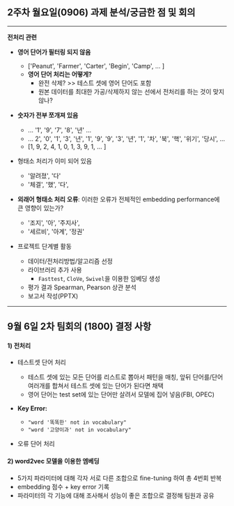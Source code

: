 ## 2주차 월요일(0906) 과제 분석/궁금한 점 및 회의

---

**전처리 관련**

- **영어 단어가 필터링 되지 않음**
  - ['Peanut', 'Farmer', 'Carter', 'Begin', 'Camp', ... ]
  - **영어 단어 처리는 어떻게?**
    - 완전 삭제? >> 테스트 셋에 영어 단어도 포함
    - 원본 데이터를 최대한 가공/삭제하지 않는 선에서 전처리를 하는 것이 맞지 않나?
- **숫자가 전부 쪼개져 있음**
  - ... '1', '9', '7', '8', '년' ...
  - ... 2', '0', '1', '3', '년', '1', '9', '9', '3', '년', '1', '차', '북', '핵', '위기', '당시', ...
  - [1, 9, 2, 4, 1, 0, 1, 3, 9, 1, ... ]

- 형태소 처리가 이미 되어 있음
  - '알려졌', '다'
  - '체결', '했', '다',

- **외래어 형태소 처리 오류**: 이러한 오류가 전체적인 embedding performance에 큰 영향이 있는가?
  - '조지', '아', '주지사',
  - '세르비', '아계', '정권'



- 프로젝트 단계별 활동
  - 데이터/전처리방법/알고리즘 선정
  - 라이브러리 추가 사용
    - ```Fasttest```, ```CloVe```, ```Swivel```을 이용한 임베딩 생성
  - 평가 결과 Spearman, Pearson 상관 분석
  - 보고서 작성(PPTX)



---



## 9월 6일 2차 팀회의 (1800) 결정 사항

#### 1) 전처리

- 테스트셋 단어 처리
  - 테스트 셋에 있는 모든 단어를 리스트로 뽑아서 패턴을 매칭, 앞뒤 단어를/단어 여러개를 합쳐서 테스트 셋에 있는 단어가 된다면 채택
  - 영어 단어는 test set에 있는 단어만 살려서 모델에 집어 넣음(FBI, OPEC)

- **Key Error:**
  - `"word '똑똑한' not in vocabulary"`
  - `"word '고양이과' not in vocabulary"`
- 오류 단어 처리

#### 2) word2vec 모델을 이용한 엠베딩

- 5가지 파라미터에 대해 각자 서로 다른 조합으로 fine-tuning 하여 총 4번회 반복
- embedding 점수 + key error 기록
- 파라미터의 각 기능에 대해 조사해서 성능이 좋은 조합으로 결정해 팀원과 공유